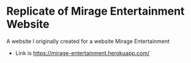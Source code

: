 # Replicate of Mirage Entertainment Website

A website I originally created for a website Mirage Entertainment
* Link is https://mirage-entertainment.herokuapp.com/
